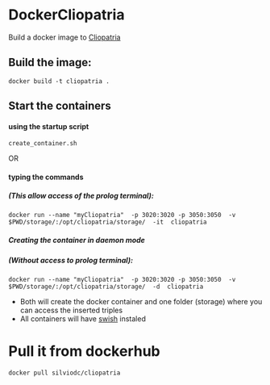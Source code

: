# DockerCliopatria
Build a docker image to [Cliopatria](https://github.com/ClioPatria/ClioPatria)

## Build the image:

 `docker build -t cliopatria .`
 
 
## Start the containers

####  using the startup script 
`create_container.sh`

OR

#### typing the commands
##### (This allow access of the prolog terminal):

`docker run --name "myCliopatria"  -p 3020:3020 -p 3050:3050  -v $PWD/storage/:/opt/cliopatria/storage/  -it  cliopatria`


##### Creating the container in daemon mode
##### (Without access to prolog terminal):

`docker run --name "myCliopatria"  -p 3020:3020 -p 3050:3050  -v $PWD/storage/:/opt/cliopatria/storage/  -d  cliopatria`

 
* Both will create the docker container and one folder (storage) where you can access the inserted triples
* All containers will have [swish](https://github.com/SWI-Prolog/swish)  instaled

# Pull it from dockerhub

`docker pull silviodc/cliopatria`
